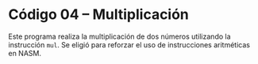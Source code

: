 # Código 04 – Multiplicación

Este programa realiza la multiplicación de dos números utilizando la instrucción `mul`. Se eligió para reforzar el uso de instrucciones aritméticas en NASM.
